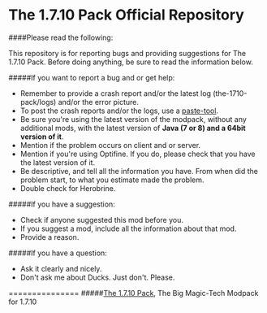 The 1.7.10 Pack Official Repository
===============
####Please read the following:

This repository is for reporting bugs and providing suggestions for The 1.7.10 Pack.
Before doing anything, be sure to read the information below.

#####If you want to report a bug and or get help:
- Remember to provide a crash report and/or the latest log (the-1710-pack/logs) and/or the error picture.
- To post the crash reports and/or the logs, use a [paste-tool](http://paste.ubuntu.com).
- Be sure you're using the latest version of the modpack, without any additional mods, with the latest version of **Java (7 or 8) and a 64bit version of it**.
- Mention if the problem occurs on client and or server.
- Mention if you're using Optifine. If you do, please check that you have the latest version of it.
- Be descriptive, and tell all the information you have. From when did the problem start, to what you estimate made the problem.
- Double check for Herobrine.
 
#####If you have a suggestion:
- Check if anyone suggested this mod before you.
- If you suggest a mod, include all the information about that mod.
- Provide a reason.

#####If you have a question:
- Ask it clearly and nicely.
- Don't ask me about Ducks. Just don't. Please.

===============
#####[The 1.7.10 Pack](http://bit.ly/The-1-7-10-Pack), The Big Magic-Tech Modpack for 1.7.10
